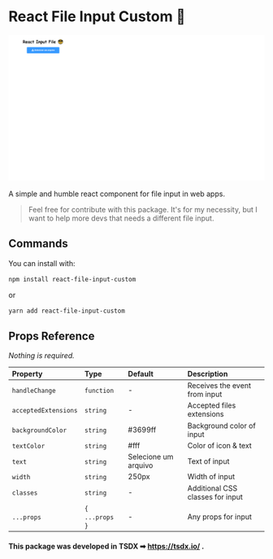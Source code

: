 # React File Input Custom 📲

![App Screenshot](src/assets/screenshot.png)

A simple and humble react component for file input in web apps.

> Feel free for contribute with this package. It's for my necessity, but I want to help more devs that needs a different file input.

## Commands

You can install with:

```bash
npm install react-file-input-custom
```
or

```bash
yarn add react-file-input-custom
```

## Props Reference

*Nothing is required.*

| Property | Type     | Default     | Description                |
| :-------- | :------- | :------- | :------------------------- |
| `handleChange` | `function` | - | Receives the event from input |
| `acceptedExtensions` | `string` | - | Accepted files extensions |
| `backgroundColor` | `string` | #3699ff | Background color of input |
| `textColor` | `string` | #fff | Color of icon & text |
| `text` | `string` | Selecione um arquivo | Text of input |
| `width` | `string` | 250px | Width of input |
| `classes` | `string` | - | Additional CSS classes for input |
| `...props` | `{ ...props }` | - | Any props for input |


#### This package was developed in TSDX ➡ https://tsdx.io/ .
